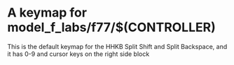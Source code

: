 # A  keymap for model_f_labs/f77/$(CONTROLLER)

This is the default keymap for the HHKB Split Shift and Split Backspace, and it has 0-9 and cursor keys on the right side block
